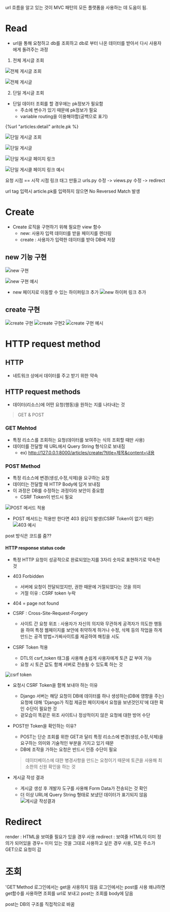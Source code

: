 url 흐름을 알고 있는 것이 MVC 패턴의 모든 플랫폼을 사용하는 데 도움이 됨.

# Read

* url을 통해 요청하고 db를 조회하고 db로 부터 나온 데이터를 받아서 다시 사용자에게 돌려주는 과정




1. 전체 게시글 조회

![전체 게시글 조회](<../이미지/240326/전체 게시글 조회.PNG>)

![전체 게시글](<../이미지/240326/전체 게시글 조회 예시.PNG>)

2. 단일 게시글 조회

* 단일 데이터 조회를 할 경우에는 pk정보가 필요함
    - 주소에 변수가 있기 때문에 pk정보가 필요
    - variable routing을 이용해야함(공백으로 표기) 

{%url "articles:detail" aritcle.pk %}

![단일 게시글 조회](<../이미지/240326/단일 게시글 조회.PNG>)

![단일 게시글](<../이미지/240326/단일 게시글 조회 예시.PNG>)

![단일 게시글 페이지 링크](<../이미지/240326/단일 게시글 페이지 링크 조회.PNG>)

![단일 게시클 페이지 링크 예시](<../이미지/240326/단일 게시글 페이지 링크 예시.PNG>)

요청 시점 == 시작 시점
링크 태그 만들고 urls.py 수정 -> views.py 수정 -> redirect

url tag 입력시 article.pk를 입력하지 않으면 No Reversed Match 발생

# Create
* Create 로직을 구현하기 위해 필요한 view 함수
    * new: 사용자 입력 데이터를 받을 페이지를 렌더링
    * create : 사용자가 입력한 데이터를 받아 DB에 저장

## new 기능 구현
![new 구현](<../이미지/240326/new 구현.PNG>)

![new 구현 예시](<../이미지/240326/new 구현 예시.PNG>)

* new 페이지로 이동할 수 있는 하이퍼링크 추가
![new 하이퍼 링크 추가](<../이미지/240326/new 구현 예시2.PNG>)

## create 구현
![create 구현](<../이미지/240326/create 구현.PNG>)
![create 구현2](<../이미지/240326/create 구현2.PNG>)
![create 구현 예시](<../이미지/240326/create 구현 예시.PNG>)


# HTTP request method
## HTTP
* 네트워크 상에서 데이터를 주고 받기 위한 약속
## HTTP request methods
* 데이터(리소스)에 어떤 요청(행동)을 원하는 지를 나타내는 것
> GET & POST
### GET Mehtod
* 특정 리소스를 조회하는 요청(데이터를 보여주는 식의 조회할 때만 사용)
* 데이터를 전달할 때 URL에서 Query String 형식으로 보내짐
    * ex) http://127.0.0.1:8000/articles/create/?title=제목&content=내용
### POST Method
* 특정 리소스에 변경(생성,수정,삭제)을 요구하는 요청
* 데이터는 전달할 때 HTTP Body에 담겨 보내짐
* 이 과정은 DB를 수정하는 과정이라 보안이 중요함
    * CSRF Token이 반드시 필요

![POST 메서드 적용](<../이미지/240326/post 메서드 적용.PNG>)

* POST 메서드는 적용만 한다면 403 응답이 발생(CSRF Token이 없기 때문)
![403 예시](<../이미지/240326/403 응답.PNG>)

post 방식은 코드를 줌??

#### HTTP response status code
* 특정 HTTP 요청이 성공적으로 완료되었는지를 3자리 숫자로 표현하기로 약속한 것

* 403 Forbidden
    * 서버에 요청이 전달되었지만, 권한 때문에 거절되었다는 것을 의미
    * 거절 이유 : CSRF token 누락
* 404 = page not found

* CSRF : Cross-Site-Request-Forgery
    * 사이트 간 요청 위조 : 사용자가 자신의 의지와 무관하게 공격자가 의도한 행동을 하여 특정 웹페이지를 보안에 취약하게 하거나 수정, 삭제 등의 작업을 하게 만드는 공격 방법=가짜사이트를 제공하여 해킹을 시도

* CSRF Token 적용
    * DTL의 csrf_token 태그를 사용해 손쉽게 사용자에게 토큰 값 부여 가능
    * 요청 시 토큰 값도 함께 서버로 전송될 수 있도록 하는 것

![csrf token](<../이미지/240326/csrf token 적용.PNG>)

* 요청시 CSRF Token을 함께 보내야 하는 이유
    * Django 서버는 해당 요청이 DB에 데이터를 하나 생성하는(DB에 영향을 주는) 요청에 대해 'Django가 직접 제공한 페이지에서 요청을 보낸것인지'에 대한 확인 수단이 필요한 것
    * 겉모습이 똑같은 위조 사이트나 정상적이지 않은 요청에 대한 방어 수단
* POST만 Token을 확인하는 이유?
    * POST는 단순 조회를 위한 GET과 달리 특정 리소스에 변경(생성,수정,삭제)을 요구하는 의미와 기술적인 부분을 가지고 있기 때문
    * DB에 조작을 가하는 요청은 반드시 인증 수단이 필요

    > 데이터베이스에 대한 병경사항을 만드는 요청이기 때문에 토큰을 사용해 최소한의 신원 확인을 하는 것

* 게시글 작성 결과
    * 게시글 생성 후 개발자 도구를 사용해 Form Data가 전송되는 것 확인
    * 더 이상 URL에 Query String 형태로 보냈던 데이터가 표기되지 않음
![게시글 작성결과](<../이미지/240326/게시글 작성 CSRF토큰.PNG>)

# Redirect

render : HTML을 보여줄 필요가 있을 경우 사용
redirect : 보여줄 HTML이 이미 정의가 되어있을 경우= 이미 있는 것을 그대로 사용하고 싶은 경우 사용, 모든 주소가 GET으로 요청이 감


# 조회
'GET'Method
로그인에서는 get을 사용하지 않음
로그인에서는 post를 사용
왜냐하면 get함수를 사용하면 조회를 url로 보내고 post는 조회를 body에 담음

post는 DB의 구조를 직접적으로 바꿈




